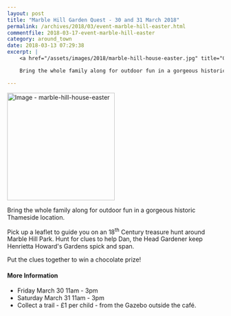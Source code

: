```yaml
---
layout: post
title: "Marble Hill Garden Quest - 30 and 31 March 2018"
permalink: /archives/2018/03/event-marble-hill-easter.html
commentfile: 2018-03-17-event-marble-hill-easter
category: around_town
date: 2018-03-13 07:29:38
excerpt: |
    <a href="/assets/images/2018/marble-hill-house-easter.jpg" title="Click for a larger image"><img src="/assets/images/2018/marble-hill-house-easter-thumb.jpg" width="150" alt="Image - marble-hill-house-easter"  class="photo right"/></a>

    Bring the whole family along for outdoor fun in a gorgeous historic Thameside location.

---
```


<a href="/assets/images/2018/marble-hill-house-easter.jpg" title="Click for a larger image"><img src="/assets/images/2018/marble-hill-house-easter-thumb.jpg" width="250" alt="Image - marble-hill-house-easter"  class="photo right"/></a>

Bring the whole family along for outdoor fun in a gorgeous historic Thameside location.

Pick up a leaflet to guide you on an 18<sup>th</sup> Century treasure hunt around Marble Hill Park. Hunt for clues to help Dan, the Head Gardener keep Henrietta Howard's Gardens spick and span.

Put the clues together to win a chocolate prize!

#### More Information

* Friday March 30 11am - 3pm
* Saturday March 31 11am - 3pm
* Collect a trail - &pound;1 per child - from the Gazebo outside the caf&#233;.

